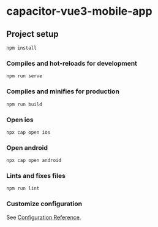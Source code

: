 # capacitor-vue3-mobile-app

## Project setup
```
npm install
```

### Compiles and hot-reloads for development
```
npm run serve
```

### Compiles and minifies for production
```
npm run build
```
### Open ios
```
npx cap open ios
```
### Open android
```
npx cap open android
```

### Lints and fixes files
```
npm run lint
```

### Customize configuration
See [Configuration Reference](https://cli.vuejs.org/config/).
